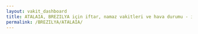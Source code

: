 ```yaml
---
layout: vakit_dashboard
title: ATALAIA, BREZILYA için iftar, namaz vakitleri ve hava durumu - ilçe/eyalet seç
permalink: /BREZILYA/ATALAIA/
---
```


<script type="text/javascript">
  var GLOBAL_COUNTRY = 'BREZILYA';
  var GLOBAL_CITY = 'ATALAIA';
  var GLOBAL_STATE = '';
  var lat = 72;
  var lon = 21;
</script>
